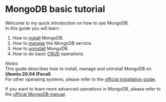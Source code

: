 # MongoDB basic tutorial

Welcome to my quick introduction on how to use MongoDB.  
In this guide you will learn :

1. How to [install](install.md) MongoDB.
1. How to [manage](manage.md) the MongoDB service.
1. How to [uninstall](uninstall.md) MongoDB.
1. How to do basic [CRUD](CRUD.md) operations.

_Notes:_  
This guide describes how to install, manage and uninstall MongoDB on **Ubuntu 20.04 (Focal)**.  
For other operating systems, please refer to the [official installation guide](https://docs.mongodb.com/manual/administration/install-community/).

If you want to learn more advanced operations in MongoDB, please refer to the [official MongoDB manual](https://docs.mongodb.com/manual/).
